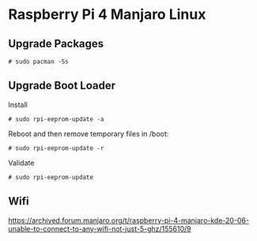 # Raspberry Pi 4 Manjaro Linux

## Upgrade Packages

```
# sudo pacman -Ss
```

## Upgrade Boot Loader

Install

```
# sudo rpi-eeprom-update -a
```

Reboot and then remove temporary files in /boot:

```
# sudo rpi-eeprom-update -r
```

Validate

```
# sudo rpi-eeprom-update
```

## Wifi

https://archived.forum.manjaro.org/t/raspberry-pi-4-manjaro-kde-20-06-unable-to-connect-to-any-wifi-not-just-5-ghz/155610/9
